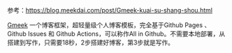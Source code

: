 参考：https://blog.meekdai.com/post/Gmeek-kuai-su-shang-shou.html 

[Gmeek](https://github.com/Meekdai/Gmeek) 一个博客框架，超轻量级个人博客模板，完全基于Github Pages 、 Github Issues 和 Github Actions，可以称作All in Github。不需要本地部署，从搭建到写作，只需要18秒，2步搭建好博客，第3步就是写作。